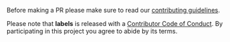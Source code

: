 Before making a PR please make sure to read our [contributing guidelines][contributing].

Please note that **labels** is released with a [Contributor Code of Conduct][code of conduct]. By participating in this project you agree to abide by its terms.

[code of conduct]: /CODE_OF_CONDUCT.md
[contributing]: /.github/CONTRIBUTING.md
